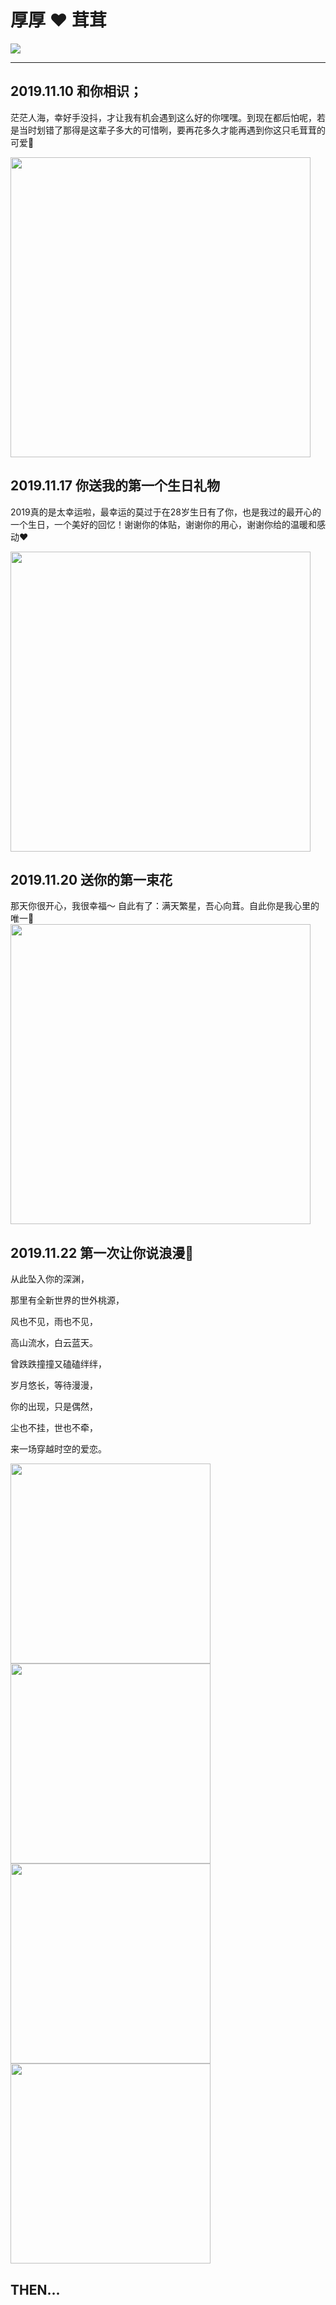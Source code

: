 
# 厚厚 ❤️ 茸茸

![](https://jxh1992love.github.io/img/flower.jpg)

<hr>

## 2019.11.10 和你相识；

茫茫人海，幸好手没抖，才让我有机会遇到这么好的你嘿嘿。到现在都后怕呢，若是当时划错了那得是这辈子多大的可惜咧，要再花多久才能再遇到你这只毛茸茸的可爱🐶

<img src="https://jxh1992love.github.io/img/20191110.jpg" width="480">

## 2019.11.17 你送我的第一个生日礼物

2019真的是太幸运啦，最幸运的莫过于在28岁生日有了你，也是我过的最开心的一个生日，一个美好的回忆！谢谢你的体贴，谢谢你的用心，谢谢你给的温暖和感动❤️

<img src="https://jxh1992love.github.io/img/cup.jpg" width="480">

## 2019.11.20 送你的第一束花

那天你很开心，我很幸福～
自此有了：满天繁星，吾心向茸。自此你是我心里的唯一👫
<img src="https://jxh1992love.github.io/img/firstflower.jpg" width="480">

## 2019.11.22 第一次让你说浪漫🌹

从此坠入你的深渊，

那里有全新世界的世外桃源，

风也不见，雨也不见，

高山流水，白云蓝天。

曾跌跌撞撞又磕磕绊绊，

岁月悠长，等待漫漫，

你的出现，只是偶然，

尘也不挂，世也不牵，

来一场穿越时空的爱恋。

<img src="https://jxh1992love.github.io/img/roman1.jpg" width="320">
<img src="https://jxh1992love.github.io/img/roman2.jpg" width="320">
<img src="https://jxh1992love.github.io/img/roman3.jpg" width="320">
<img src="https://jxh1992love.github.io/img/roman4.jpg" width="320">



## THEN...